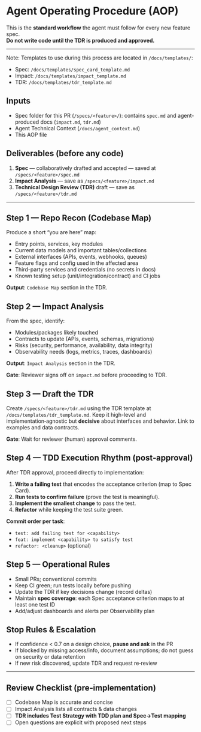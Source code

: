 # Agent Operating Procedure (AOP)

This is the **standard workflow** the agent must follow for every new feature spec.  
**Do not write code until the TDR is produced and approved.**

---

Note: Templates to use during this process are located in `/docs/templates/`:
- Spec: `/docs/templates/spec_card_template.md`
- Impact: `/docs/templates/impact_template.md`
- TDR: `/docs/templates/tdr_template.md`

## Inputs
- Spec folder for this PR (`/specs/<feature>/`): contains `spec.md` and agent-produced docs (`impact.md`, `tdr.md`)
- Agent Technical Context (`/docs/agent_context.md`)
- This AOP file

## Deliverables (before any code)
1. **Spec** — collaboratively drafted and accepted — saved at `/specs/<feature>/spec.md`
2. **Impact Analysis** — save as `/specs/<feature>/impact.md`
3. **Technical Design Review (TDR)** draft — save as `/specs/<feature>/tdr.md`

---

## Step 1 — Repo Recon (Codebase Map)
Produce a short “you are here” map:
- Entry points, services, key modules
- Current data models and important tables/collections
- External interfaces (APIs, events, webhooks, queues)
- Feature flags and config used in the affected area
- Third-party services and credentials (no secrets in docs)
- Known testing setup (unit/integration/contract) and CI jobs

**Output**: `Codebase Map` section in the TDR.

## Step 2 — Impact Analysis
From the spec, identify:
- Modules/packages likely touched
- Contracts to update (APIs, events, schemas, migrations)
- Risks (security, performance, availability, data integrity)
- Observability needs (logs, metrics, traces, dashboards)

**Output**: `Impact Analysis` section in the TDR.

**Gate**: Reviewer signs off on `impact.md` before proceeding to TDR.

## Step 3 — Draft the TDR
Create `/specs/<feature>/tdr.md` using the TDR template at `/docs/templates/tdr_template.md`. Keep it high-level and implementation‑agnostic but **decisive** about interfaces and behavior. Link to examples and data contracts.

**Gate**: Wait for reviewer (human) approval comments.

## Step 4 — TDD Execution Rhythm (post‑approval)
After TDR approval, proceed directly to implementation:
1. **Write a failing test** that encodes the acceptance criterion (map to Spec Card).  
2. **Run tests to confirm failure** (prove the test is meaningful).  
3. **Implement the smallest change** to pass the test.  
4. **Refactor** while keeping the test suite green.  

**Commit order per task**:  
- `test: add failing test for <capability>`  
- `feat: implement <capability> to satisfy test`  
- `refactor: <cleanup>` (optional)

## Step 5 — Operational Rules
- Small PRs; conventional commits
- Keep CI green; run tests locally before pushing
- Update the TDR if key decisions change (record deltas)
- Maintain **spec coverage**: each Spec acceptance criterion maps to at least one test ID
- Add/adjust dashboards and alerts per Observability plan

## Stop Rules & Escalation
- If confidence < 0.7 on a design choice, **pause and ask** in the PR
- If blocked by missing access/info, document assumptions; do not guess on security or data retention
- If new risk discovered, update TDR and request re‑review

---

## Review Checklist (pre‑implementation)
- [ ] Codebase Map is accurate and concise
- [ ] Impact Analysis lists all contracts & data changes
- [ ] **TDR includes Test Strategy with TDD plan and Spec→Test mapping**
- [ ] Open questions are explicit with proposed next steps
